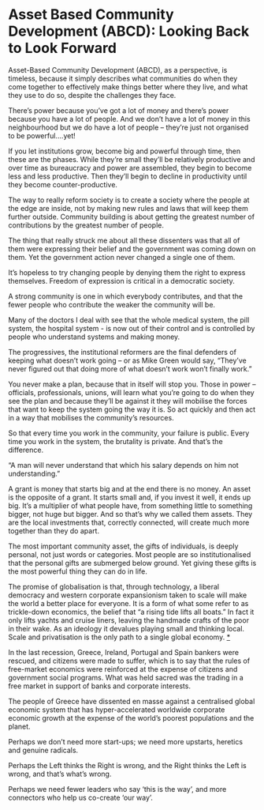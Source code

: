 Asset Based Community Development (ABCD): Looking Back to Look Forward
======================================================================
Asset-Based Community Development (ABCD), as a perspective, is timeless, because it simply describes what communities do when they come together to effectively make things better where they live, and what they use to do so, despite the challenges they face.


There’s power because you’ve got a lot of money and there’s power because you have a lot of people. And we don’t have a lot of money in this neighbourhood but we do have a lot of people – they’re just not organised to be powerful....yet!


If you let institutions grow, become big and powerful through time, then these are the phases. While they’re small they’ll be relatively productive and over time as bureaucracy and power are assembled, they begin to become less and less productive. Then they’ll begin to decline in productivity until they become counter-productive.


The way to really reform society is to create a society where the people at the edge are inside, not by making new rules and laws that will keep them further outside. Community building is about getting the greatest number of contributions by the greatest number of people.


The thing that really struck me about all these dissenters was that all of them were expressing their belief and the government was coming down on them. Yet the government action never changed a single one of them.


It’s hopeless to try changing people by denying them the right to express themselves. Freedom of expression is critical in a democratic society.


A strong community is one in which everybody contributes, and that the fewer people who contribute the weaker the community will be.


Many of the doctors I deal with see that the whole medical system, the pill system, the hospital system - is now out of their control and is controlled by people who understand systems and making money.


The progressives, the institutional reformers are the final defenders of keeping what doesn’t work going – or as Mike Green would say, “They’ve never figured out that doing more of what doesn’t work won’t finally work.”


You never make a plan, because that in itself will stop you. Those in power – officials, professionals, unions, will learn what you’re going to do when they see the plan and because they’ll be against it they will mobilise the forces that want to keep the system going the way it is. So act quickly and then act in a way that mobilises the community’s resources.


So that every time you work in the community, your failure is public. Every time you work in the system, the brutality is private. And that’s the difference.


“A man will never understand that which his salary depends on him not understanding.”


A grant is money that starts big and at the end there is no money. An asset is the opposite of a grant. It starts small and, if you invest it well, it ends up big. It’s a multiplier of what people have, from something little to something bigger, not huge but bigger. And so that’s why we called them assets. They are the local investments that, correctly connected, will create much more together than they do apart.


The most important community asset, the gifts of individuals, is deeply personal, not just words or categories. Most people are so institutionalised that the personal gifts are submerged below ground. Yet giving these gifts is the most powerful thing they can do in life.


The promise of globalisation is that, through technology, a liberal democracy and western corporate expansionism taken to scale will make the world a better place for everyone. It is a form of what some refer to as trickle-down economics, the belief that “a rising tide lifts all boats.” In fact it only lifts yachts and cruise liners, leaving the handmade crafts of the poor in their wake. As an ideology it devalues playing small and thinking local. Scale and privatisation is the only path to a single global economy. [\*](#ASIN:B00ZS1QPDC;LOC:932)


In the last recession, Greece, Ireland, Portugal and Spain bankers were rescued, and citizens were made to suffer, which is to say that the rules of free-market economics were reinforced at the expense of citizens and government social programs. What was held sacred was the trading in a free market in support of banks and corporate interests.


The people of Greece have dissented en masse against a centralised global economic system that has hyper-accelerated worldwide corporate economic growth at the expense of the world’s poorest populations and the planet.


Perhaps we don’t need more start-ups; we need more upstarts, heretics and genuine radicals.


Perhaps the Left thinks the Right is wrong, and the Right thinks the Left is wrong, and that’s what’s wrong.


Perhaps we need fewer leaders who say ‘this is the way’, and more connectors who help us co-create ‘our way’.

